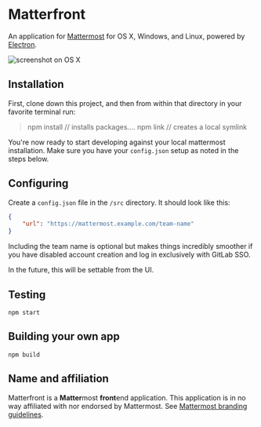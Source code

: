 # Matterfront

An application for [Mattermost](http://mattermost.org) for OS X, Windows, and Linux, powered by [Electron](http://electron.atom.io).

![screenshot on OS X](https://cloud.githubusercontent.com/assets/75445/10773661/f6ba012e-7cfc-11e5-9873-e685ea80c860.png)

## Installation

First, clone down this project, and then from within that directory in your favorite terminal run:

  >  npm install 
  // installs packages....
  > npm link
  // creates a local symlink

You're now ready to start developing against your local mattermost installation. Make sure
you have your `config.json` setup as noted in the steps below.

## Configuring

Create a `config.json` file in the `/src` directory. It should look like this:


```json
{
    "url": "https://mattermost.example.com/team-name"
}
```

Including the team name is optional but makes things incredibly smoother if
you have disabled account creation and log in exclusively with GitLab SSO.

In the future, this will be settable from the UI.

## Testing

    npm start

## Building your own app

    npm build

## Name and affiliation

Matterfront is a **Matter**most **front**end application. This application is in no way affiliated with nor endorsed by Mattermost. See [Mattermost branding guidelines](http://www.mattermost.org/brand-guidelines/).
